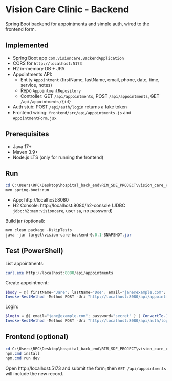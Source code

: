 # Vision Care Clinic - Backend

Spring Boot backend for appointments and simple auth, wired to the frontend form.

## Implemented
- Spring Boot app `com.visioncare.BackendApplication`
- CORS for `http://localhost:5173`
- H2 in-memory DB + JPA
- Appointments API:
  - Entity `Appointment` (firstName, lastName, email, phone, date, time, service, notes)
  - Repo `AppointmentRepository`
  - Controller: GET `/api/appointments`, POST `/api/appointments`, GET `/api/appointments/{id}`
- Auth stub: POST `/api/auth/login` returns a fake token
- Frontend wiring: `frontend/src/api/appointments.js` and `AppointmentForm.jsx`

## Prerequisites
- Java 17+
- Maven 3.9+
- Node.js LTS (only for running the frontend)

## Run
```powershell
cd C:\Users\RPC\Desktop\hospital_back_end\RIM_SDE_PROJECT\vision_care_clinic\backend
mvn spring-boot:run
```
- App: http://localhost:8080
- H2 Console: http://localhost:8080/h2-console (JDBC `jdbc:h2:mem:visioncare`, user `sa`, no password)

Build jar (optional):
```powershell
mvn clean package -DskipTests
java -jar target\vision-care-backend-0.0.1-SNAPSHOT.jar
```

## Test (PowerShell)
List appointments:
```powershell
curl.exe http://localhost:8080/api/appointments
```
Create appointment:
```powershell
$body = @{ firstName="Jane"; lastName="Doe"; email="jane@example.com"; phone="+1 555 123 4567"; date="2025-10-10"; time="09:00"; service="exam"; notes="First visit" } | ConvertTo-Json
Invoke-RestMethod -Method POST -Uri "http://localhost:8080/api/appointments" -ContentType "application/json" -Body $body
```
Login:
```powershell
$login = @{ email="jane@example.com"; password="secret" } | ConvertTo-Json
Invoke-RestMethod -Method POST -Uri "http://localhost:8080/api/auth/login" -ContentType "application/json" -Body $login
```

## Frontend (optional)
```powershell
cd C:\Users\RPC\Desktop\hospital_back_end\RIM_SDE_PROJECT\vision_care_clinic\frontend
npm.cmd install
npm.cmd run dev
```
Open http://localhost:5173 and submit the form; then `GET /api/appointments` will include the new record.
